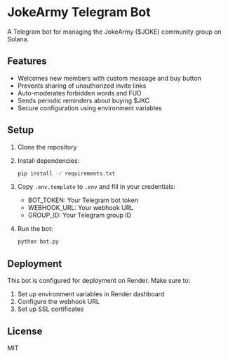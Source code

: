 # JokeArmy Telegram Bot

A Telegram bot for managing the JokeArmy ($JOKE) community group on Solana.

## Features

- Welcomes new members with custom message and buy button
- Prevents sharing of unauthorized invite links
- Auto-moderates forbidden words and FUD
- Sends periodic reminders about buying $JKC
- Secure configuration using environment variables

## Setup

1. Clone the repository
2. Install dependencies:
   ```bash
   pip install -r requirements.txt
   ```
3. Copy `.env.template` to `.env` and fill in your credentials:
   - BOT_TOKEN: Your Telegram bot token
   - WEBHOOK_URL: Your webhook URL
   - GROUP_ID: Your Telegram group ID

4. Run the bot:
   ```bash
   python bot.py
   ```

## Deployment

This bot is configured for deployment on Render. Make sure to:
1. Set up environment variables in Render dashboard
2. Configure the webhook URL
3. Set up SSL certificates

## License

MIT
